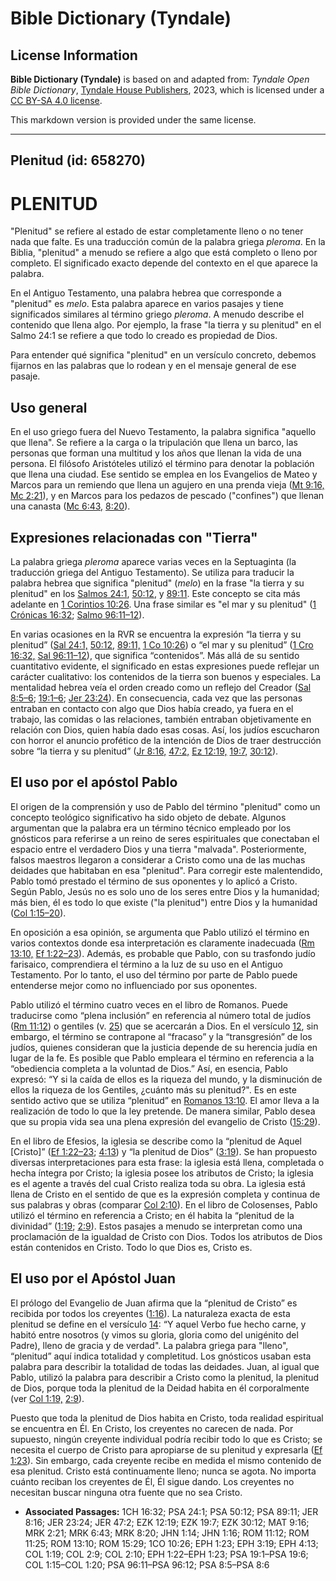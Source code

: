 # Bible Dictionary (Tyndale)

## License Information

**Bible Dictionary (Tyndale)** is based on and adapted from: _Tyndale Open Bible Dictionary_, [Tyndale House Publishers](https://tyndaleopenresources.com/), 2023, which is licensed under a [CC BY-SA 4.0 license](https://creativecommons.org/licenses/by-sa/4.0/legalcode.en).

This markdown version is provided under the same license.



--------------------------------

## Plenitud (id: 658270)

PLENITUD
========

"Plenitud" se refiere al estado de estar completamente lleno o no tener nada que falte. Es una traducción común de la palabra griega *pleroma*. En la Biblia, "plenitud" a menudo se refiere a algo que está completo o lleno por completo. El significado exacto depende del contexto en el que aparece la palabra.

En el Antiguo Testamento, una palabra hebrea que corresponde a "plenitud" es *melo*. Esta palabra aparece en varios pasajes y tiene significados similares al término griego *pleroma*. A menudo describe el contenido que llena algo. Por ejemplo, la frase "la tierra y su plenitud" en el Salmo 24:1 se refiere a que todo lo creado es propiedad de Dios.

Para entender qué significa "plenitud" en un versículo concreto, debemos fijarnos en las palabras que lo rodean y en el mensaje general de ese pasaje.

Uso general
-----------

En el uso griego fuera del Nuevo Testamento, la palabra significa "aquello que llena". Se refiere a la carga o la tripulación que llena un barco, las personas que forman una multitud y los años que llenan la vida de una persona. El filósofo Aristóteles utilizó el término para denotar la población que llena una ciudad. Ese sentido se emplea en los Evangelios de Mateo y Marcos para un remiendo que llena un agujero en una prenda vieja ([Mt 9:16,](https://ref.ly/Matt9:16) [Mc 2:21](https://ref.ly/Mark2:21)), y en Marcos para los pedazos de pescado ("confines") que llenan una canasta ([Mc 6:43,](https://ref.ly/Mark6:43) [8:20](https://ref.ly/Mark8:20)).

Expresiones relacionadas con "Tierra"
-------------------------------------

La palabra griega *pleroma* aparece varias veces en la Septuaginta (la traducción griega del Antiguo Testamento). Se utiliza para traducir la palabra hebrea que significa "plenitud" (*melo*) en la frase "la tierra y su plenitud" en los [Salmos 24:1](https://ref.ly/Ps24:1), [50:12](https://ref.ly/Ps50:12), y [89:11](https://ref.ly/Ps89:11). Este concepto se cita más adelante en [1 Corintios 10:26](https://ref.ly/1Cor10:26). Una frase similar es "el mar y su plenitud" ([1 Crónicas 16:32](https://ref.ly/1Chr16:32); [Salmo 96:11–12](https://ref.ly/Ps96:11-Ps96:12)).  
  
En varias ocasiones en la RVR se encuentra la expresión “la tierra y su plenitud” ([Sal 24:1,](https://ref.ly/Ps24:1) [50:12,](https://ref.ly/Ps50:12) [89:11,](https://ref.ly/Ps89:11) [1 Co 10:26](https://ref.ly/1Cor10:26)) o “el mar y su plenitud” ([1 Cro 16:32,](https://ref.ly/1Chr16:32) [Sal 96:11–12](https://ref.ly/Ps96:11-Ps96:12)), que significa “contenidos”. Más allá de su sentido cuantitativo evidente, el significado en estas expresiones puede reflejar un carácter cualitativo: los contenidos de la tierra son buenos y especiales. La mentalidad hebrea veía el orden creado como un reflejo del Creador ([Sal 8:5–6](https://ref.ly/Ps8:5-Ps8:6); [19:1–6](https://ref.ly/Ps19:1-Ps19:6); [Jer 23:24](https://ref.ly/Jer23:24)). En consecuencia, cada vez que las personas entraban en contacto con algo que Dios había creado, ya fuera en el trabajo, las comidas o las relaciones, también entraban objetivamente en relación con Dios, quien había dado esas cosas. Así, los judíos escucharon con horror el anuncio profético de la intención de Dios de traer destrucción sobre “la tierra y su plenitud” ([Jr 8:16,](https://ref.ly/Jer8:16) [47:2,](https://ref.ly/Jer47:2) [Ez 12:19,](https://ref.ly/Ezek12:19) [19:7,](https://ref.ly/Ezek19:7) [30:12](https://ref.ly/Ezek30:12)).

El uso por el apóstol Pablo
---------------------------

El origen de la comprensión y uso de Pablo del término "plenitud" como un concepto teológico significativo ha sido objeto de debate. Algunos argumentan que la palabra era un término técnico empleado por los gnósticos para referirse a un reino de seres espirituales que conectaban el espacio entre el verdadero Dios y una tierra "malvada". Posteriormente, falsos maestros llegaron a considerar a Cristo como una de las muchas deidades que habitaban en esa "plenitud". Para corregir este malentendido, Pablo tomó prestado el término de sus oponentes y lo aplicó a Cristo. Según Pablo, Jesús no es solo uno de los seres entre Dios y la humanidad; más bien, él es todo lo que existe ("la plenitud") entre Dios y la humanidad ([Col 1:15–20](https://ref.ly/Col1:15-Col1:20)).

En oposición a esa opinión, se argumenta que Pablo utilizó el término en varios contextos donde esa interpretación es claramente inadecuada ([Rm 13:10,](https://ref.ly/Rom13:10) [Ef 1:22–23](https://ref.ly/Eph1:22-Eph1:23)). Además, es probable que Pablo, con su trasfondo judío farisaico, comprendiera el término a la luz de su uso en el Antiguo Testamento. Por lo tanto, el uso del término por parte de Pablo puede entenderse mejor como no influenciado por sus oponentes.

Pablo utilizó el término cuatro veces en el libro de Romanos. Puede traducirse como “plena inclusión” en referencia al número total de judíos ([Rm 11:12](https://ref.ly/Rom11:12)) o gentiles (v. [25](https://ref.ly/Rom11:25)) que se acercarán a Dios. En el versículo [12](https://ref.ly/Rom11:12), sin embargo, el término se contrapone al “fracaso” y la “transgresión” de los judíos, quienes consideran que la justicia depende de su herencia judía en lugar de la fe. Es posible que Pablo empleara el término en referencia a la “obediencia completa a la voluntad de Dios.” Así, en esencia, Pablo expresó: “Y si la caída de ellos es la riqueza del mundo, y la disminución de ellos la riqueza de los Gentiles, ¿cuánto más su plenitud?". Es en este sentido activo que se utiliza “plenitud” en [Romanos 13:10](https://ref.ly/Rom13:10). El amor lleva a la realización de todo lo que la ley pretende. De manera similar, Pablo desea que su propia vida sea una plena expresión del evangelio de Cristo ([15:29](https://ref.ly/Rom15:29)).

En el libro de Efesios, la iglesia se describe como la “plenitud de Aquel \[Cristo]” ([Ef 1:22–23](https://ref.ly/Eph1:22-Eph1:23); [4:13](https://ref.ly/Eph4:13)) y “la plenitud de Dios” ([3:19](https://ref.ly/Eph3:19)). Se han propuesto diversas interpretaciones para esta frase: la iglesia está llena, completada o hecha íntegra por Cristo; la iglesia posee los atributos de Cristo; la iglesia es el agente a través del cual Cristo realiza toda su obra. La iglesia está llena de Cristo en el sentido de que es la expresión completa y continua de sus palabras y obras (comparar [Col 2:10](https://ref.ly/Col2:10)). En el libro de Colosenses, Pablo utilizó el término en referencia a Cristo; en él habita la “plenitud de la divinidad” ([1:19](https://ref.ly/Col1:19); [2:9](https://ref.ly/Col2:9)). Estos pasajes a menudo se interpretan como una proclamación de la igualdad de Cristo con Dios. Todos los atributos de Dios están contenidos en Cristo. Todo lo que Dios es, Cristo es.

El uso por el Apóstol Juan
--------------------------

El prólogo del Evangelio de Juan afirma que la “plenitud de Cristo” es recibida por todos los creyentes ([1:16](https://ref.ly/John1:16)). La naturaleza exacta de esta plenitud se define en el versículo [14](https://ref.ly/John1:14): “Y aquel Verbo fue hecho carne, y habitó entre nosotros (y vimos su gloria, gloria como del unigénito del Padre), lleno de gracia y de verdad". La palabra griega para "lleno", “plenitud” aquí indica totalidad y completitud. Los gnósticos usaban esta palabra para describir la totalidad de todas las deidades. Juan, al igual que Pablo, utilizó la palabra para describir a Cristo como la plenitud, la plenitud de Dios, porque toda la plenitud de la Deidad habita en él corporalmente (ver [Col 1:19,](https://ref.ly/Col1:19) [2:9](https://ref.ly/Col2:9)).

Puesto que toda la plenitud de Dios habita en Cristo, toda realidad espiritual se encuentra en Él. En Cristo, los creyentes no carecen de nada. Por supuesto, ningún creyente individual podría recibir todo lo que es Cristo; se necesita el cuerpo de Cristo para apropiarse de su plenitud y expresarla ([Ef 1:23](https://ref.ly/Eph1:23)). Sin embargo, cada creyente recibe en medida el mismo contenido de esa plenitud. Cristo está continuamente lleno; nunca se agota. No importa cuánto reciban los creyentes de Él, Él sigue dando. Los creyentes no necesitan buscar ninguna otra fuente que no sea Cristo.

* **Associated Passages:** 1CH 16:32; PSA 24:1; PSA 50:12; PSA 89:11; JER 8:16; JER 23:24; JER 47:2; EZK 12:19; EZK 19:7; EZK 30:12; MAT 9:16; MRK 2:21; MRK 6:43; MRK 8:20; JHN 1:14; JHN 1:16; ROM 11:12; ROM 11:25; ROM 13:10; ROM 15:29; 1CO 10:26; EPH 1:23; EPH 3:19; EPH 4:13; COL 1:19; COL 2:9; COL 2:10; EPH 1:22–EPH 1:23; PSA 19:1–PSA 19:6; COL 1:15–COL 1:20; PSA 96:11–PSA 96:12; PSA 8:5–PSA 8:6

